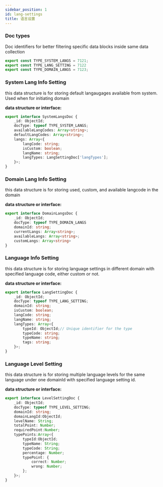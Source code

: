 ```yaml
---
sidebar_position: 1
id: lang-settings
title: 语言设置
---
```


### **Doc types**
Doc identifiers for better filtering specific data blocks inside same data collection
```typescript
export const TYPE_SYSTEM_LANGS = 7121;
export const TYPE_LANG_SETTING = 7122
export const TYPE_DOMAIN_LANGS = 7123;
```



### **System Lang Info Setting**
this data structure is for storing default langaugages available from system. 
Used when for initiating domain

**data structure or interface:**
```typescript
export interface SystemLangsDoc {
    _id: ObjectId;
    docType: typeof TYPE_SYSTEM_LANGS;
    availableLangCodes: Array<string>;
    defaultLangCodes: Array<string>;
    langs: Array<{
        langCode: string;
        isCustom: boolean;
        langName: string;
        langTypes: LangSettingDoc['langTypes'];
    }>;
}

```


### **Domain Lang Info Setting**
this data structure is for storing used, custom, and available langcode in the domain

**data structure or interface:**
```typescript
export interface DomainLangsDoc {
    _id: ObjectId;
    docType: typeof TYPE_DOMAIN_LANGS
    domainId: string;
    currentLangs: Array<string>;
    availableLangs: Array<string>;
    customLangs: Array<string>
}
```


### **Language Info Setting**
this data structure is for storing language settings in different domain with specified language code, either custom or not.

**data structure or interface:**
```typescript 
export interface LangSettingDoc {
    _id: ObjectId;
    docType: typeof TYPE_LANG_SETTING;
    domainId: string;
    isCustom: boolean;
    langCode: string;
    langName: string;
    langTypes: Array<{
        typeId: ObjectId;// Unique identifier for the type
        typeCode: string;
        typeName: string;
        tags: string;
    }>;
}
```

### **Language Level Setting** 
this data structure is for storing multiple language levels for the same language under one domainId with specified language setting id.

**data structure or interface:**
```typescript
export interface LevelSettingDoc {
    _id: ObjectId;
    docType: typeof TYPE_LEVEL_SETTING;
    domainId: string;
    domainLangId:ObjectId;
    levelName: String;
    totalPoint: Number;
    requiredPoint:Number;
    typePoints:Array<{
        typeId:ObjectId;
        typeName: String;
        typeCode: String;
        percentage: Number;
        typePoint: {
            correct: Number;
            wrong: Number;
        };
    }>;
}
```